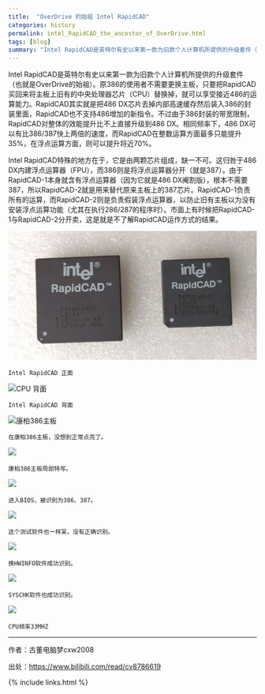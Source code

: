 ```yaml
---
title:  "OverDrive 的始祖 Intel RapidCAD"
categories: history
permalink: intel_RapidCAD_the_ancestor_of_OverDrive.html
tags: [blog]
summary: "Intel RapidCAD是英特尔有史以来第一款为旧款个人计算机所提供的升级套件（也就是OverDrive的始祖）。原386的使用者不需要更换主板，只要把RapidCAD买回来将主板上旧有的中央处理器替换掉，就可以享受接近486的运算能力。"
---
```


Intel RapidCAD是英特尔有史以来第一款为旧款个人计算机所提供的升级套件（也就是OverDrive的始祖）。原386的使用者不需要更换主板，只要把RapidCAD买回来将主板上旧有的中央处理器芯片（CPU）替换掉，就可以享受接近486的运算能力。RapidCAD其实就是把486 DX芯片去掉内部高速缓存然后装入386的封装里面，RapidCAD也不支持486增加的新指令。不过由于386封装的带宽限制，RapidCAD对整体的效能提升比不上直接升级到486 DX。相同频率下，486 DX可以有比386/387快上两倍的速度，而RapidCAD在整数运算方面最多只能提升35%，在浮点运算方面，则可以提升将近70%。

Intel RapidCAD特殊的地方在于，它是由两颗芯片组成，缺一不可。这归咎于486 DX内建浮点运算器（FPU），而386则是将浮点运算器分开（就是387）。由于RapidCAD-1本身就含有浮点运算器（因为它就是486 DX阉割版），根本不需要387，所以RapidCAD-2就是用来替代原来主板上的387芯片。RapidCAD-1负责所有的运算，而RapidCAD-2则是负责假装浮点运算器，以防止旧有主板以为没有安装浮点运算功能（尤其在执行286/287的程序时）。市面上有时候把RapidCAD-1与RapidCAD-2分开卖，这是就是不了解RapidCAD运作方式的结果。

![Intel RapidCAD](/images/blogs/intel_RapidCAD_1.jpg)

```Intel RapidCAD 正面```

![CPU 背面](/images/blogs/intel_RapidCAD_2.jpg)

```Intel RapidCAD 背面```

![康柏386主板](/images/blogs/intel_RapidCAD_3.jpg)

```在康柏386主板，没想到正常点亮了。```

![](/images/blogs/intel_RapidCAD_4.jpg)

```康柏386主板局部特写。```

![](/images/blogs/intel_RapidCAD_5.jpg)

```进入BIOS，被识别为386、387。```

![](/images/blogs/intel_RapidCAD_6.jpg)

```这个测试软件也一样呆，没有正确识别。```

![](/images/blogs/intel_RapidCAD_7.jpg)

```换HWINFO软件成功识别。```

![](/images/blogs/intel_RapidCAD_8.jpg)

```SYSCHK软件也成功识别。```

![](/images/blogs/intel_RapidCAD_9.jpg)

```CPU频率33MHZ```

---------

作者：古董电脑梦cxw2008  

出处：<https://www.bilibili.com/read/cv8786619>

{% include links.html %}
